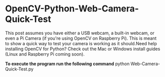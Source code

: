 # OpenCV-Python-Web-Camera-Quick-Test

This post assumes you have either a USB webcam, a built-in webcam, or even a Pi Camera (if you're using OpenCV on Raspberry Pi). This is meant to show a quick way to test your camera is working as it should.Need help installing OpenCV for Python? Check out the Mac or Windows install guides (Linux and Raspberry Pi coming soon).

**To execute the program run the following command**
python Web-Camera-Quick-Test.py
